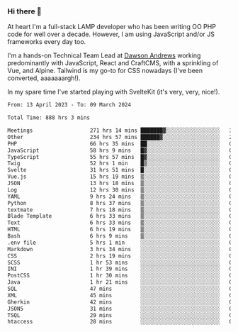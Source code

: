 ### Hi there 👋

<!--
**JamesNock/JamesNock** is a ✨ _special_ ✨ repository because its `README.md` (this file) appears on your GitHub profile.

Here are some ideas to get you started:

- 🔭 I’m currently working on ...
- 🌱 I’m currently learning ...
- 👯 I’m looking to collaborate on ...
- 🤔 I’m looking for help with ...
- 💬 Ask me about ...
- 📫 How to reach me: ...
- 😄 Pronouns: ...
- ⚡ Fun fact: ...
-->
At heart I'm a full-stack LAMP developer who has been writing OO PHP code for well over a decade. However, I am using JavaScript and/or JS frameworks every day too.

I'm a hands-on Technical Team Lead at [Dawson Andrews](https://www.dawsonandrews.com/) working predominantly with JavaScript, React and CraftCMS, with a sprinkling of Vue, and Alpine. Tailwind is my go-to for CSS nowadays (I've been converted, aaaaaaargh!).

In my spare time I've started playing with SvelteKit (it's very, very, nice!).

<!--START_SECTION:waka-->

```txt
From: 13 April 2023 - To: 09 March 2024

Total Time: 888 hrs 3 mins

Meetings                  271 hrs 14 mins ███████▓░░░░░░░░░░░░░░░░░   30.55 %
Other                     234 hrs 57 mins ██████▓░░░░░░░░░░░░░░░░░░   26.47 %
PHP                       66 hrs 35 mins  ██░░░░░░░░░░░░░░░░░░░░░░░   07.50 %
JavaScript                58 hrs 9 mins   █▓░░░░░░░░░░░░░░░░░░░░░░░   06.55 %
TypeScript                55 hrs 57 mins  █▓░░░░░░░░░░░░░░░░░░░░░░░   06.30 %
Twig                      52 hrs 1 min    █▒░░░░░░░░░░░░░░░░░░░░░░░   05.86 %
Svelte                    31 hrs 51 mins  █░░░░░░░░░░░░░░░░░░░░░░░░   03.59 %
Vue.js                    15 hrs 19 mins  ▒░░░░░░░░░░░░░░░░░░░░░░░░   01.73 %
JSON                      13 hrs 18 mins  ▒░░░░░░░░░░░░░░░░░░░░░░░░   01.50 %
Log                       12 hrs 30 mins  ▒░░░░░░░░░░░░░░░░░░░░░░░░   01.41 %
YAML                      9 hrs 24 mins   ▒░░░░░░░░░░░░░░░░░░░░░░░░   01.06 %
Python                    8 hrs 37 mins   ▒░░░░░░░░░░░░░░░░░░░░░░░░   00.97 %
textmate                  7 hrs 18 mins   ▒░░░░░░░░░░░░░░░░░░░░░░░░   00.82 %
Blade Template            6 hrs 33 mins   ▒░░░░░░░░░░░░░░░░░░░░░░░░   00.74 %
Text                      6 hrs 33 mins   ▒░░░░░░░░░░░░░░░░░░░░░░░░   00.74 %
HTML                      6 hrs 19 mins   ▒░░░░░░░░░░░░░░░░░░░░░░░░   00.71 %
Bash                      6 hrs 9 mins    ▒░░░░░░░░░░░░░░░░░░░░░░░░   00.69 %
.env file                 5 hrs 1 min     ░░░░░░░░░░░░░░░░░░░░░░░░░   00.57 %
Markdown                  3 hrs 34 mins   ░░░░░░░░░░░░░░░░░░░░░░░░░   00.40 %
CSS                       2 hrs 19 mins   ░░░░░░░░░░░░░░░░░░░░░░░░░   00.26 %
SCSS                      1 hr 53 mins    ░░░░░░░░░░░░░░░░░░░░░░░░░   00.21 %
INI                       1 hr 39 mins    ░░░░░░░░░░░░░░░░░░░░░░░░░   00.19 %
PostCSS                   1 hr 30 mins    ░░░░░░░░░░░░░░░░░░░░░░░░░   00.17 %
Java                      1 hr 21 mins    ░░░░░░░░░░░░░░░░░░░░░░░░░   00.15 %
SQL                       47 mins         ░░░░░░░░░░░░░░░░░░░░░░░░░   00.09 %
XML                       45 mins         ░░░░░░░░░░░░░░░░░░░░░░░░░   00.08 %
Gherkin                   42 mins         ░░░░░░░░░░░░░░░░░░░░░░░░░   00.08 %
JSON5                     31 mins         ░░░░░░░░░░░░░░░░░░░░░░░░░   00.06 %
TSQL                      29 mins         ░░░░░░░░░░░░░░░░░░░░░░░░░   00.06 %
htaccess                  28 mins         ░░░░░░░░░░░░░░░░░░░░░░░░░   00.05 %
```

<!--END_SECTION:waka-->

